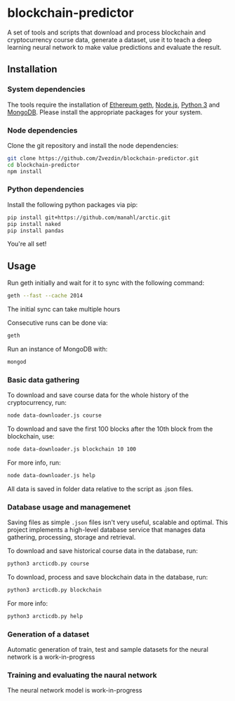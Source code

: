 # blockchain-predictor

A set of tools and scripts that download and process blockchain and cryptocurrency course data, generate a dataset, use it to teach a deep learning neural network to make value predictions and evaluate the result.

## Installation

### System dependencies
The tools require the installation of [Ethereum geth](https://github.com/ethereum/go-ethereum/wiki/geth), [Node.js](https://nodejs.org/en/download/), [Python 3](https://www.python.org/downloads/) and [MongoDB](https://www.mongodb.com/download-center). Please install the appropriate packages for your system.

### Node dependencies

Clone the git repository and install the node dependencies:
```bash
git clone https://github.com/Zvezdin/blockchain-predictor.git
cd blockchain-predictor
npm install
```

### Python dependencies

Install the following python packages via pip:
```bash
pip install git+https://github.com/manahl/arctic.git
pip install naked
pip install pandas
```

You're all set!

## Usage

Run geth initially and wait for it to sync with the following command:

```bash
geth --fast --cache 2014
```
The initial sync can take multiple hours

Consecutive runs can be done via:
```bash
geth
```

Run an instance of MongoDB with:
```bash
mongod
```

### Basic data gathering

To download and save course data for the whole history of the cryptocurrency, run:
```bash
node data-downloader.js course
```

To download and save the first 100 blocks after the 10th block from the blockchain, use:
```bash
node data-downloader.js blockchain 10 100
```

For more info, run:
```bash
node data-downloader.js help
```

All data is saved in folder data relative to the script as .json files.

### Database usage and managemenet

Saving files as simple ```.json``` files isn't very useful, scalable and optimal. This project implements a high-level database service that manages data gathering, processing, storage and retrieval.

To download and save historical course data in the database, run:
```bash
python3 arcticdb.py course
```

To download, process and save blockchain data in the database, run:
```bash
python3 arcticdb.py blockchain
```

For more info:
```bash
python3 arcticdb.py help
```

### Generation of a dataset

Automatic generation of train, test and sample datasets for the neural network is a work-in-progress

### Training and evaluating the naural network

The neural network model is work-in-progress
